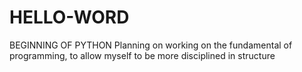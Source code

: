 # HELLO-WORD
BEGINNING OF PYTHON
Planning on working on the fundamental of programming, to allow myself to be more disciplined in structure 
